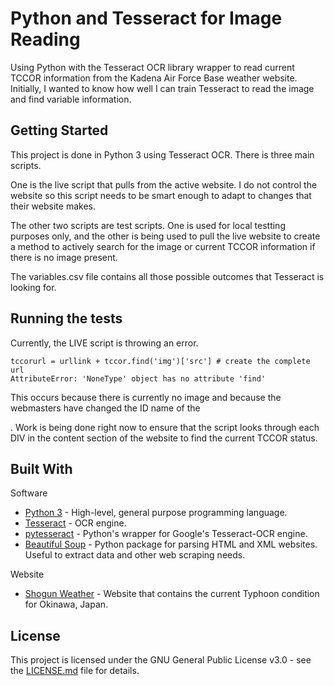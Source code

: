 # Python and Tesseract for Image Reading

Using Python with the Tesseract OCR library wrapper to read current TCCOR information from the Kadena Air Force Base weather website. Initially, I wanted to know how well I can train Tesseract to read the image and find variable information.

## Getting Started

This project is done in Python 3 using Tesseract OCR. There is three main scripts.

One is the live script that pulls from the active website. I do not control the website so this script needs to be smart enough to adapt to changes that their website makes.

The other two scripts are test scripts. One is used for local testting purposes only, and the other is being used to pull the live website to create a method to actively search for the image or current TCCOR information if there is no image present.

The variables.csv file contains all those possible outcomes that Tesseract is looking for.

## Running the tests

Currently, the LIVE script is throwing an error.

```
tccorurl = urllink + tccor.find('img')['src'] # create the complete url
AttributeError: 'NoneType' object has no attribute 'find'
```

This occurs because there is currently no image and because the webmasters have changed the ID name of the <DIV>. Work is being done right now to ensure that the script looks through each DIV in the content section of the website to find the current TCCOR status.

## Built With

Software

* [Python 3](https://www.python.org/) - High-level, general purpose programming language.
* [Tesseract](https://github.com/tesseract-ocr/tesseract) - OCR engine.
* [pytesseract](https://pypi.org/project/pytesseract/) - Python's wrapper for Google's Tesseract-OCR engine.
* [Beautiful Soup](https://www.crummy.com/software/BeautifulSoup/) - Python package for parsing HTML and XML websites. Useful to extract data and other web scraping needs.

Website

* [Shogun Weather](https://www.kadena.af.mil/Agencies/Local-Weather/) - Website that contains the current Typhoon condition for Okinawa, Japan.

## License

This project is licensed under the GNU General Public License v3.0 - see the [LICENSE.md](LICENSE.md) file for details.